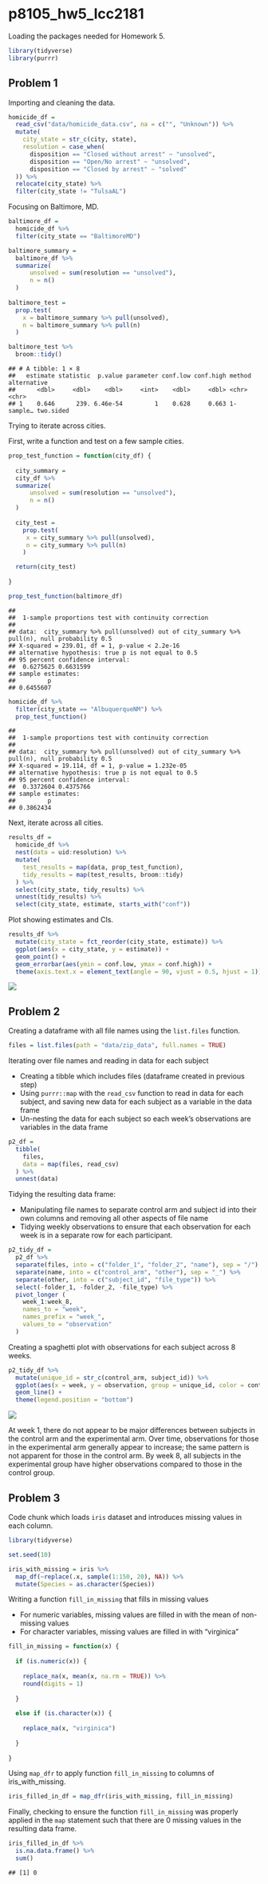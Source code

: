 p8105\_hw5\_lcc2181
================

Loading the packages needed for Homework 5.

``` r
library(tidyverse)
library(purrr)
```

## Problem 1

Importing and cleaning the data.

``` r
homicide_df =
  read_csv("data/homicide_data.csv", na = c("", "Unknown")) %>% 
  mutate(
    city_state = str_c(city, state),
    resolution = case_when(
      disposition == "Closed without arrest" ~ "unsolved",
      disposition == "Open/No arrest" ~ "unsolved",
      disposition == "Closed by arrest" ~ "solved"
  )) %>% 
  relocate(city_state) %>% 
  filter(city_state != "TulsaAL")
```

Focusing on Baltimore, MD.

``` r
baltimore_df =
  homicide_df %>% 
  filter(city_state == "BaltimoreMD")

baltimore_summary =
  baltimore_df %>%
  summarize(
      unsolved = sum(resolution == "unsolved"),
      n = n()
  )
 
baltimore_test =
  prop.test(
    x = baltimore_summary %>% pull(unsolved),
    n = baltimore_summary %>% pull(n)
  ) 

baltimore_test %>% 
  broom::tidy()
```

    ## # A tibble: 1 × 8
    ##   estimate statistic  p.value parameter conf.low conf.high method    alternative
    ##      <dbl>     <dbl>    <dbl>     <int>    <dbl>     <dbl> <chr>     <chr>      
    ## 1    0.646      239. 6.46e-54         1    0.628     0.663 1-sample… two.sided

Trying to iterate across cities.

First, write a function and test on a few sample cities.

``` r
prop_test_function = function(city_df) {
  
  city_summary =
  city_df %>%
  summarize(
      unsolved = sum(resolution == "unsolved"),
      n = n()
  )
 
  city_test =
    prop.test(
     x = city_summary %>% pull(unsolved),
     n = city_summary %>% pull(n)
    ) 

  return(city_test)
  
}

prop_test_function(baltimore_df)
```

    ## 
    ##  1-sample proportions test with continuity correction
    ## 
    ## data:  city_summary %>% pull(unsolved) out of city_summary %>% pull(n), null probability 0.5
    ## X-squared = 239.01, df = 1, p-value < 2.2e-16
    ## alternative hypothesis: true p is not equal to 0.5
    ## 95 percent confidence interval:
    ##  0.6275625 0.6631599
    ## sample estimates:
    ##         p 
    ## 0.6455607

``` r
homicide_df %>% 
  filter(city_state == "AlbuquerqueNM") %>% 
  prop_test_function()
```

    ## 
    ##  1-sample proportions test with continuity correction
    ## 
    ## data:  city_summary %>% pull(unsolved) out of city_summary %>% pull(n), null probability 0.5
    ## X-squared = 19.114, df = 1, p-value = 1.232e-05
    ## alternative hypothesis: true p is not equal to 0.5
    ## 95 percent confidence interval:
    ##  0.3372604 0.4375766
    ## sample estimates:
    ##         p 
    ## 0.3862434

Next, iterate across all cities.

``` r
results_df =
  homicide_df %>% 
  nest(data = uid:resolution) %>% 
  mutate(
    test_results = map(data, prop_test_function),
    tidy_results = map(test_results, broom::tidy)
  ) %>% 
  select(city_state, tidy_results) %>% 
  unnest(tidy_results) %>% 
  select(city_state, estimate, starts_with("conf"))
```

Plot showing estimates and CIs.

``` r
results_df %>%
  mutate(city_state = fct_reorder(city_state, estimate)) %>% 
  ggplot(aes(x = city_state, y = estimate)) +
  geom_point() +
  geom_errorbar(aes(ymin = conf.low, ymax = conf.high)) +
  theme(axis.text.x = element_text(angle = 90, vjust = 0.5, hjust = 1))
```

![](p8105_hw5_lcc2181_files/figure-gfm/unnamed-chunk-6-1.png)<!-- -->

## Problem 2

Creating a dataframe with all file names using the `list.files`
function.

``` r
files = list.files(path = "data/zip_data", full.names = TRUE)
```

Iterating over file names and reading in data for each subject

-   Creating a tibble which includes files (dataframe created in
    previous step)
-   Using `purrr::map` with the `read_csv` function to read in data for
    each subject, and saving new data for each subject as a variable in
    the data frame
-   Un-nesting the data for each subject so each week’s observations are
    variables in the data frame

``` r
p2_df =
  tibble(
    files,
    data = map(files, read_csv)
  ) %>% 
  unnest(data)
```

Tidying the resulting data frame:

-   Manipulating file names to separate control arm and subject id into
    their own columns and removing all other aspects of file name
-   Tidying weekly observations to ensure that each observation for each
    week is in a separate row for each participant.

``` r
p2_tidy_df =
  p2_df %>% 
  separate(files, into = c("folder_1", "folder_2", "name"), sep = "/") %>% 
  separate(name, into = c("control_arm", "other"), sep = "_") %>% 
  separate(other, into = c("subject_id", "file_type")) %>% 
  select(-folder_1, -folder_2, -file_type) %>% 
  pivot_longer (
    week_1:week_8,
    names_to = "week",
    names_prefix = "week_",
    values_to = "observation"
  )
```

Creating a spaghetti plot with observations for each subject across 8
weeks.

``` r
p2_tidy_df %>% 
  mutate(unique_id = str_c(control_arm, subject_id)) %>% 
  ggplot(aes(x = week, y = observation, group = unique_id, color = control_arm)) +
  geom_line() +
  theme(legend.position = "bottom")
```

![](p8105_hw5_lcc2181_files/figure-gfm/unnamed-chunk-10-1.png)<!-- -->

At week 1, there do not appear to be major differences between subjects
in the control arm and the experimental arm. Over time, observations for
those in the experimental arm generally appear to increase; the same
pattern is not apparent for those in the control arm. By week 8, all
subjects in the experimental group have higher observations compared to
those in the control group.

## Problem 3

Code chunk which loads `iris` dataset and introduces missing values in
each column.

``` r
library(tidyverse)

set.seed(10)

iris_with_missing = iris %>% 
  map_df(~replace(.x, sample(1:150, 20), NA)) %>%
  mutate(Species = as.character(Species))
```

Writing a function `fill_in_missing` that fills in missing values

-   For numeric variables, missing values are filled in with the mean of
    non-missing values
-   For character variables, missing values are filled in with
    “virginica”

``` r
fill_in_missing = function(x) {
  
  if (is.numeric(x)) {
    
    replace_na(x, mean(x, na.rm = TRUE)) %>% 
    round(digits = 1)
    
  }
  
  else if (is.character(x)) {
  
    replace_na(x, "virginica")
    
  }
                                
}
```

Using `map_dfr` to apply function `fill_in_missing` to columns of
iris\_with\_missing.

``` r
iris_filled_in_df = map_dfr(iris_with_missing, fill_in_missing)
```

Finally, checking to ensure the function `fill_in_missing` was properly
applied in the `map` statement such that there are 0 missing values in
the resulting data frame.

``` r
iris_filled_in_df %>% 
  is.na.data.frame() %>% 
  sum()
```

    ## [1] 0
